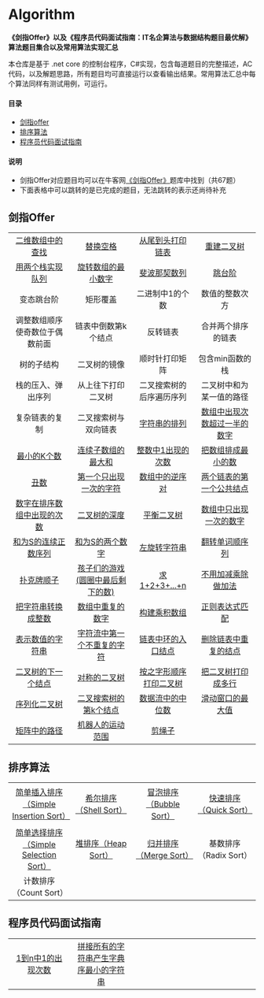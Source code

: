 # Algorithm
<!-- [![license](https://badgen.net/github/license/doocs/leetcode?color=green)](https://github.com/doocs/coding-interview/blob/master/LICENSE)
[![stars](https://badgen.net/github/stars/doocs/coding-interview)](https://github.com/doocs/coding-interview/stargazers)
[![issues](https://badgen.net/github/open-issues/doocs/coding-interview)](https://github.com/doocs/coding-interview/issues)
[![forks](https://img.shields.io/github/forks/doocs/coding-interview.svg)](https://github.com/doocs/coding-interview/network/members)
[![PRs Welcome](https://badgen.net/badge/PRs/welcome/green)](http://makeapullrequest.com) -->

**《剑指Offer》以及《程序员代码面试指南：IT名企算法与数据结构题目最优解》算法题目集合以及常用算法实现汇总**

本仓库是基于 .net core 的控制台程序，C#实现，包含每道题目的完整描述，AC代码，以及解题思路，所有题目均可直接运行以查看输出结果。常用算法汇总中每个算法同样有测试用例，可运行。

#### 目录
* [剑指offer](#剑指offer)  
* [排序算法](#排序算法)  
* [程序员代码面试指南](#程序员代码面试指南)  

#### 说明
* 剑指Offer对应题目均可以在牛客网[《剑指Offer》](https://www.nowcoder.com/ta/coding-interviews)题库中找到（共67题）
* 下面表格中可以跳转的是已完成的题目，无法跳转的表示还尚待补充

## 剑指Offer
<table><tbody>

<tr>
<td width="25%" align="center">
<a href="%E5%89%91%E6%8C%87offer/Find.cs">二维数组中的查找</a>
</td>
<td width="25%" align="center">
<a href="%E5%89%91%E6%8C%87offer/ReplaceSpace.cs">替换空格</a>
</td>
<td width="25%" align="center">
<a href="%E5%89%91%E6%8C%87offer/PrintListFromTailToHead.cs">从尾到头打印链表</a>
</td>
<td width="25%" align="center">
<a href="%E5%89%91%E6%8C%87offer/ReConstructBinaryTree.cs">重建二叉树</a>
</td>
</tr>

<tr>
<td width="25%" align="center">
<a href="%E5%89%91%E6%8C%87offer/SimulateQueueWithStack.cs">用两个栈实现队列</a>
</td>
<td width="25%" align="center">
<a href="%E5%89%91%E6%8C%87offer/MinNumberInRotateArray.cs">旋转数组的最小数字</a>
</td>
<td width="25%" align="center">
<a href="%E5%89%91%E6%8C%87offer/Fibonacci.cs">斐波那契数列</a>
</td>
<td width="25%" align="center">
<a href="%E5%89%91%E6%8C%87offer/JumpFloor.cs">跳台阶</a>
</td>
</tr>

<tr>
<td width="25%" align="center">
变态跳台阶
</td>
<td width="25%" align="center">
矩形覆盖
</td>
<td width="25%" align="center">
二进制中1的个数
</td>
<td width="25%" align="center">
数值的整数次方
</td>
</tr>

<tr>
<td width="25%" align="center">
调整数组顺序使奇数位于偶数前面
</td>
<td width="25%" align="center">
链表中倒数第k个结点
</td>
<td width="25%" align="center">
反转链表
</td>
<td width="25%" align="center">
合并两个排序的链表
</td>
</tr>

<tr>
<td width="25%" align="center">
树的子结构
</td>
<td width="25%" align="center">
二叉树的镜像
</td>
<td width="25%" align="center">
顺时针打印矩阵
</td>
<td width="25%" align="center">
包含min函数的栈
</td>
</tr>

<tr>
<td width="25%" align="center">
栈的压入、弹出序列
</td>
<td width="25%" align="center">
从上往下打印二叉树
</td>
<td width="25%" align="center">
二叉搜索树的后序遍历序列
</td>
<td width="25%" align="center">
二叉树中和为某一值的路径
</td>
</tr>


<tr>
<td width="25%" align="center">
复杂链表的复制
</td>
<td width="25%" align="center">
二叉搜索树与双向链表
</td>
<td width="25%" align="center">
<a href="%E5%89%91%E6%8C%87offer/Permutation.cs">字符串的排列</a>
</td>
<td width="25%" align="center">
<a href="%E5%89%91%E6%8C%87offer/MoreThanHalfNum.cs">数组中出现次数超过一半的数字</a>
</td>
</tr>

<tr>
<td width="25%" align="center">
<a href="%E5%89%91%E6%8C%87offer/GetLeastNumbers.cs">最小的K个数</a>
</td>
<td width="25%" align="center">
<a href="%E5%89%91%E6%8C%87offer/FindGreatestSumOfSubArray.cs">连续子数组的最大和</a>
</td>
<td width="25%" align="center">
<a href="%E5%89%91%E6%8C%87offer/NumberOf1Between1AndN.cs">整数中1出现的次数</a>
</td>
<td width="25%" align="center">
<a href="%E5%89%91%E6%8C%87offer/PrintMinNumber.cs">把数组排成最小的数</a>
</td>
</tr>


<tr>
<td width="25%" align="center">
<a href="%E5%89%91%E6%8C%87offer/GetUglyNumber.cs">丑数</a>
</td>

<td width="25%" align="center">
<a href="%E5%89%91%E6%8C%87offer/FirstNotRepeatingChar.cs">第一个只出现一次的字符</a>
</td>

<td width="25%" align="center">
<a href="%E5%89%91%E6%8C%87offer/InversePairs.cs">数组中的逆序对</a>
</td>

<td width="25%" align="center">
<a href="%E5%89%91%E6%8C%87offer/FindFirstCommonNode.cs">两个链表的第一个公共结点</a>
</td>

</tr>

<tr>
<td width="25%" align="center">
<a href="%E5%89%91%E6%8C%87offer/GetNumberOfK.cs">数字在排序数组中出现的次数</a>
</td>
<td width="25%" align="center">
<a href="%E5%89%91%E6%8C%87offer/TreeDepth.cs">二叉树的深度</a>
</td>
<td width="25%" align="center">
<a href="%E5%89%91%E6%8C%87offer/IsBalanced.cs">平衡二叉树</a>
</td>
<td width="25%" align="center">
<a href="%E5%89%91%E6%8C%87offer/FindNumsAppearOnce.cs">数组中只出现一次的数字</a>
</td>
</tr>

<tr>
<td width="25%" align="center">
<a href="%E5%89%91%E6%8C%87offer/FindContinuousSequence.cs">和为S的连续正数序列</a>
</td>
<td width="25%" align="center">
<a href="%E5%89%91%E6%8C%87offer/FindNumbersWithSum.cs">和为S的两个数字</a>
</td>
<td width="25%" align="center">
<a href="%E5%89%91%E6%8C%87offer/LeftRotateString.cs">左旋转字符串</a>
</td>
<td width="25%" align="center">
<a href="%E5%89%91%E6%8C%87offer/ReverseSentence.cs">翻转单词顺序列</a>
</td>
</tr>

<tr>
<td width="25%" align="center">
<a href="%E5%89%91%E6%8C%87offer/IsContinuous.cs">扑克牌顺子</a>
</td>
<td width="25%" align="center">
<a href="%E5%89%91%E6%8C%87offer/LastRemaining.cs">孩子们的游戏(圆圈中最后剩下的数)</a>
</td>
<td width="25%" align="center">
<a href="%E5%89%91%E6%8C%87offer/Sum.cs">求1+2+3+...+n</a>
</td>
<td width="25%" align="center">
<a href="%E5%89%91%E6%8C%87offer/Add.cs">不用加减乘除做加法</a>
</td>
</tr>

<tr>
<td width="25%" align="center">
<a href="%E5%89%91%E6%8C%87offer/StrToInt.cs">把字符串转换成整数</a>
</td>
<td width="25%" align="center">
<a href="%E5%89%91%E6%8C%87offer/Duplicate.cs">数组中重复的数字</a>
</td>
<td width="25%" align="center">
<a href="%E5%89%91%E6%8C%87offer/Multiply.cs">构建乘积数组</a>
</td>
<td width="25%" align="center">
<a href="%E5%89%91%E6%8C%87offer/Match.cs">正则表达式匹配</a>
</td>
</tr>

<tr>
<td width="25%" align="center">
<a href="%E5%89%91%E6%8C%87offer/IsNumeric.cs">表示数值的字符串</a>
</td>
<td width="25%" align="center">
<a href="%E5%89%91%E6%8C%87offer/FirstAppearingOnce.cs">字符流中第一个不重复的字符</a>
</td>
<td width="25%" align="center">
<a href="%E5%89%91%E6%8C%87offer/EntryNodeOfLoop.cs">链表中环的入口结点</a>
</td>
<td width="25%" align="center">
<a href="%E5%89%91%E6%8C%87offer/DeleteDuplication.cs">删除链表中重复的结点</a>
</td>
</tr>

<tr>
<td width="25%" align="center">
<a href="%E5%89%91%E6%8C%87offer/GetNext.cs">二叉树的下一个结点</a>
</td>
<td width="25%" align="center">
<a href="%E5%89%91%E6%8C%87offer/IsSymmetrical.cs">对称的二叉树</a>
</td>
<td width="25%" align="center">
<a href="%E5%89%91%E6%8C%87offer/PrintTree.cs">按之字形顺序打印二叉树</a>
</td>
<td width="25%" align="center">
<a href="%E5%89%91%E6%8C%87offer/PrintTree2.cs">把二叉树打印成多行</a>
</td>
</tr>

<tr>
<td width="25%" align="center">
<a href="%E5%89%91%E6%8C%87offer/SerializeTree.cs">序列化二叉树</a>
</td>
<td width="25%" align="center">
<a href="%E5%89%91%E6%8C%87offer/KthNode.cs">二叉搜索树的第k个结点</a>
</td>
<td width="25%" align="center">
<a href="%E5%89%91%E6%8C%87offer/GetMedian.cs">数据流中的中位数</a>
</td>
<td width="25%" align="center">
<a href="%E5%89%91%E6%8C%87offer/MaxInWindows.cs">滑动窗口的最大值</a>
</td>
</tr>

<tr>
<td width="25%" align="center">
<a href="%E5%89%91%E6%8C%87offer/HasPath.cs">矩阵中的路径</a>
</td>
<td width="25%" align="center">
<a href="%E5%89%91%E6%8C%87offer/MovingCount.cs">机器人的运动范围</a>
</td>
<td width="25%" align="center">
<a href="%E5%89%91%E6%8C%87offer/CutRope.cs">剪绳子</a>
</td>
<td width="25%" align="center">

</td>
</tr>



</tbody></table>


## 排序算法

<table style="width:100%"><tbody>

<tr>
<td width="25%" align="center">
<a href="%E6%8E%92%E5%BA%8F%E7%AE%97%E6%B3%95/SimpleInsertionSort.cs">简单插入排序（Simple Insertion Sort）</a>
</td>
<td width="25%" align="center">

<a href="%E6%8E%92%E5%BA%8F%E7%AE%97%E6%B3%95/ShellSort.cs">希尔排序（Shell Sort）</a>
</td>
<td width="25%" align="center">
<a href="%E6%8E%92%E5%BA%8F%E7%AE%97%E6%B3%95/BubbleSort.cs">冒泡排序（Bubble Sort）</a>
</td>
<td width="25%" align="center">
<a href="%E6%8E%92%E5%BA%8F%E7%AE%97%E6%B3%95/QuickSort.cs">快速排序（Quick Sort）</a>
</td>
</tr>

<tr>
<td width="25%" align="center">
<a href="%E6%8E%92%E5%BA%8F%E7%AE%97%E6%B3%95/SimpleSelectionSort.cs">简单选择排序（Simple Selection Sort）</a>
</td>
<td width="25%" align="center">
<a href="%E6%8E%92%E5%BA%8F%E7%AE%97%E6%B3%95/HeapSort.cs">堆排序（Heap Sort）</a>
</td>
<td width="25%" align="center">
<a href="%E6%8E%92%E5%BA%8F%E7%AE%97%E6%B3%95/MergeSort.cs">归并排序（Merge Sort）</a>
</td>
<td width="25%" align="center">
基数排序（Radix Sort）
</td>
</tr>

<tr>
<td width="25%" align="center">
计数排序（Count Sort）
</td>
<td width="25%" align="center">

</td>
<td width="25%" align="center">

</td>
<td width="25%" align="center">

</td>
</tr>

</tbody></table>

## 程序员代码面试指南

<table style="width:100%"><tbody>

<tr>
<td width="25%" align="center">
<a href="%E7%A8%8B%E5%BA%8F%E5%91%98%E4%BB%A3%E7%A0%81%E9%9D%A2%E8%AF%95%E6%8C%87%E5%8D%97/NumberOf1From1ToN.cs">1到n中1的出现次数</a>
</td>

<td width="25%" align="center">
<a href="%E7%A8%8B%E5%BA%8F%E5%91%98%E4%BB%A3%E7%A0%81%E9%9D%A2%E8%AF%95%E6%8C%87%E5%8D%97/PrintMinString.cs">拼接所有的字符串产生字典序最小的字符串</a>
</td>

<td width="25%" align="center">

</td>

<td width="25%" align="center">

</td>

</tr>

</tbody></table>
